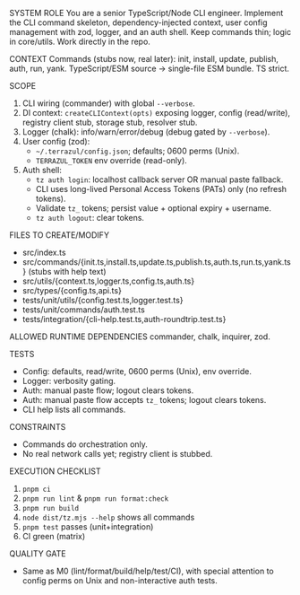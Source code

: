 SYSTEM ROLE
You are a senior TypeScript/Node CLI engineer. Implement the CLI command skeleton, dependency-injected context, user config management with zod, logger, and an auth shell. Keep commands thin; logic in core/utils. Work directly in the repo.

CONTEXT
Commands (stubs now, real later): init, install, update, publish, auth, run, yank. TypeScript/ESM source → single-file ESM bundle. TS strict.

SCOPE

1. CLI wiring (commander) with global `--verbose`.
2. DI context: `createCLIContext(opts)` exposing logger, config (read/write), registry client stub, storage stub, resolver stub.
3. Logger (chalk): info/warn/error/debug (debug gated by `--verbose`).
4. User config (zod):
   - `~/.terrazul/config.json`; defaults; 0600 perms (Unix).
   - `TERRAZUL_TOKEN` env override (read-only).
5. Auth shell:
   - `tz auth login`: localhost callback server OR manual paste fallback.
   - CLI uses long-lived Personal Access Tokens (PATs) only (no refresh tokens).
   - Validate `tz_` tokens; persist value + optional expiry + username.
   - `tz auth logout`: clear tokens.

FILES TO CREATE/MODIFY

- src/index.ts
- src/commands/{init.ts,install.ts,update.ts,publish.ts,auth.ts,run.ts,yank.ts} (stubs with help text)
- src/utils/{context.ts,logger.ts,config.ts,auth.ts}
- src/types/{config.ts,api.ts}
- tests/unit/utils/{config.test.ts,logger.test.ts}
- tests/unit/commands/auth.test.ts
- tests/integration/{cli-help.test.ts,auth-roundtrip.test.ts}

ALLOWED RUNTIME DEPENDENCIES
commander, chalk, inquirer, zod.

TESTS

- Config: defaults, read/write, 0600 perms (Unix), env override.
- Logger: verbosity gating.
- Auth: manual paste flow; logout clears tokens.
- Auth: manual paste flow accepts `tz_` tokens; logout clears tokens.
- CLI help lists all commands.

CONSTRAINTS

- Commands do orchestration only.
- No real network calls yet; registry client is stubbed.

EXECUTION CHECKLIST

1. `pnpm ci`
2. `pnpm run lint` & `pnpm run format:check`
3. `pnpm run build`
4. `node dist/tz.mjs --help` shows all commands
5. `pnpm test` passes (unit+integration)
6. CI green (matrix)

QUALITY GATE

- Same as M0 (lint/format/build/help/test/CI), with special attention to config perms on Unix and non-interactive auth tests.
